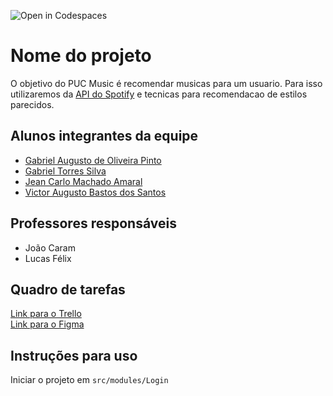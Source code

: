 ![Open in Codespaces](https://classroom.github.com/assets/open-in-codespaces-abfff4d4e15f9e1bd8274d9a39a0befe03a0632bb0f153d0ec72ff541cedbe34.svg)

# Nome do projeto

O objetivo do PUC Music é recomendar musicas para um usuario. Para isso utilizaremos da [API do Spotify](https://developer.spotify.com/documentation/web-api/) e tecnicas para recomendacao de estilos parecidos.

## Alunos integrantes da equipe

- [Gabriel Augusto de Oliveira Pinto](https://github.com/g4brieloliveira)
- [Gabriel Torres Silva](https://github.com/GabrielTorres7)
- [Jean Carlo Machado Amaral](https://github.com/jeanmachadocx)
- [Victor Augusto Bastos dos Santos]()

## Professores responsáveis

- João Caram
- Lucas Félix

## Quadro de tarefas

[Link para o Trello](https://trello.com/b/WsXvGCJa/app-front)</br>
[Link para o Figma]()

## Instruções para uso

Iniciar o projeto em `src/modules/Login`
